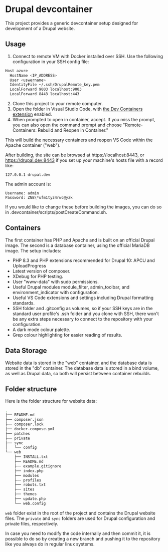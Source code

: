 # Drupal devcontainer

This project provides a generic devcontainer setup designed for development of a Drupal website.

## Usage

1. Connect to remote VM with Docker installed over SSH. Use the following configuration in your SSH config file:

```bash
Host azure
  HostName <IP_ADDRESS>
  User <uswername>
  IdentityFile ~/.ssh/DrupalRemote_key.pem
  LocalForward 9003 localhost:9003
  LocalForward 8443 localhost:443
```

2. Clone this project to your remote computer.
3. Open the folder in Visual Studio Code, with [the Dev Containers extension](https://marketplace.visualstudio.com/items?itemName=ms-vscode-remote.remote-containers) enabled.
4. When prompted to open in container, accept. If you miss the prompt, you can also open the command prompt and choose "Remote-Containers: Rebuild and Reopen in Container."

This will build the necessary containers and reopen VS Code within the Apache container ("web").

After building, the site can be browsed at https://localhost:8443, or https://drupal.dev:8443 if you set up your machine's hosts file with a record like:

```
127.0.0.1 drupal.dev
```

The admin account is:

```
Username: admin
Password: ZNB\*ufm1tyz4rwc@yzk
```

If you would like to change these before building the images, you can do so in .devcontainer/scripts/postCreateCommand.sh.

## Containers

The first container has PHP and Apache and is built on an official Drupal image. The second is a database container, using the official MariaDB image.
The setup includes:

- PHP 8.3 and PHP extensions recommended for Drupal 10: APCU and UploadProgress
- Latest version of composer.
- XDebug for PHP testing.
- User "www-data" with sudo permissions.
- Useful Drupal modules module_filter, admin_toolbar, and environment_indicator with configuration.
- Useful VS Code extensions and settings including Drupal formatting standards.
- SSH folder and .gitconfig as volumes, so if your SSH keys are in the standard user profile's .ssh folder and you clone with SSH, there won't be any extra steps necessary to connect to the repository with your configuration.
- A dark mode colour palette.
- Grep colour highlighting for easier reading of results.

## Data Storage

Website data is stored in the "web" container, and the database data is stored in the "db" container. The database data is stored in a bind volume, as well as Drupal data, so both will persist between container rebuilds.

## Folder structure

Here is the folder structure for website data:

```bash
.
├── README.md
├── composer.json
├── composer.lock
├── docker-compose.yml
├── patches
├── private
├── sync
│   └── config
└── web
    ├── INSTALL.txt
    ├── README.md
    ├── example.gitignore
    ├── index.php
    ├── modules
    ├── profiles
    ├── robots.txt
    ├── sites
    ├── themes
    ├── update.php
    └── web.config
```

`web` folder exist in the root of the project and contains the Drupal website files. The `private` and `sync` folders are used for Drupal configuration and private files, respectively.

In case you need to modify the code internally and then commit it, it is possible to do so by creating a new branch and pushing it to the repository like you always do in regular linux systems.

